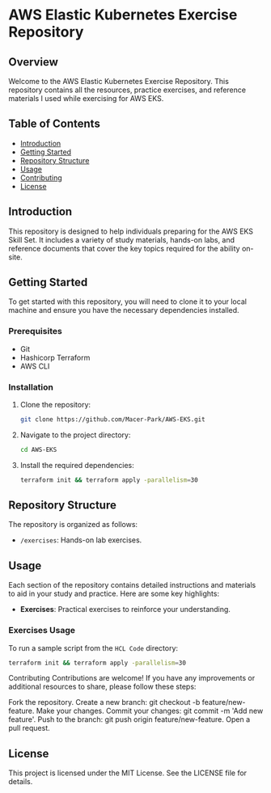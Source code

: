 # AWS Elastic Kubernetes Exercise Repository

## Overview
Welcome to the AWS Elastic Kubernetes Exercise Repository. This repository contains all the resources, practice exercises, and reference materials I used while exercising for AWS EKS.

## Table of Contents
- [Introduction](#introduction)
- [Getting Started](#getting-started)
- [Repository Structure](#repository-structure)
- [Usage](#usage)
- [Contributing](#contributing)
- [License](#license)

## Introduction
This repository is designed to help individuals preparing for the AWS EKS Skill Set. It includes a variety of study materials, hands-on labs, and reference documents that cover the key topics required for the ability on-site.

## Getting Started
To get started with this repository, you will need to clone it to your local machine and ensure you have the necessary dependencies installed.

### Prerequisites
- Git
- Hashicorp Terraform
- AWS CLI

### Installation
1. Clone the repository:
    ```bash
    git clone https://github.com/Macer-Park/AWS-EKS.git
    ```
2. Navigate to the project directory:
    ```bash
    cd AWS-EKS
    ```
3. Install the required dependencies:
    ```bash
    terraform init && terraform apply -parallelism=30
    ```

## Repository Structure
The repository is organized as follows:
- `/exercises`: Hands-on lab exercises.

## Usage
Each section of the repository contains detailed instructions and materials to aid in your study and practice. Here are some key highlights:
- **Exercises**: Practical exercises to reinforce your understanding.

### Exercises Usage
To run a sample script from the `HCL Code` directory:
```bash
terraform init && terraform apply -parallelism=30
```

Contributing
Contributions are welcome! If you have any improvements or additional resources to share, please follow these steps:

Fork the repository.
Create a new branch: git checkout -b feature/new-feature.
Make your changes.
Commit your changes: git commit -m 'Add new feature'.
Push to the branch: git push origin feature/new-feature.
Open a pull request.

## License
This project is licensed under the MIT License. See the LICENSE file for details.
